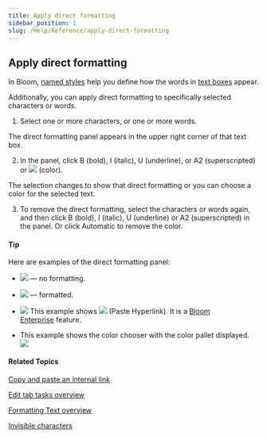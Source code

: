 ```yaml
---
title: Apply direct formatting
sidebar_position: 1
slug: /Help/Reference/apply-direct-formatting
---
```


## Apply direct formatting

In Bloom, [named styles](../../../Concepts/Styles.md) help you define how the words in [text boxes](../../../Concepts/Text_Box.md) appear.

Additionally, you can apply direct formatting to specifically selected characters or words.

1.  Select one or more characters, or one or more words.
    

The direct formatting panel appears in the upper right corner of that text box.

2.  In the panel, click B (bold), I (italic), U (underline), or A2 (superscripted) or ![](/ref-docs-assets/images/Tasks/Basic_tasks/Formatting_text/DownArrowA.png) (color).
    

The selection changes to show that direct formatting or you can choose a color for the selected text.

3.  To remove the direct formatting, select the characters or words again, and then click B (bold), I (italic), U (underline) or A2 (superscripted) in the panel. Or click Automatic to remove the color.
    

#### Tip

Here are examples of the direct formatting panel:

-   ![](/ref-docs-assets/images/Tasks/Edit_tasks/DirectFormatPanel1.png) — no formatting.
    
-   ![](/ref-docs-assets/images/Tasks/Edit_tasks/DirectFormatPanel2.png) — formatted.
    
-   ![](/ref-docs-assets/images/Tasks/Basic_tasks/Formatting_text/Menu.png) This example shows ![](/ref-docs-assets/images/Tasks/Basic_tasks/Formatting_text/PasteHyperlink.png) (Paste Hyperlink). It is a [Bloom Enterprise](../../Edit_tasks/Enterprise/EnterpriseRequired.md) feature.
    
-   This example shows the color chooser with the color pallet displayed.   
    ![](/ref-docs-assets/images/Tasks/Basic_tasks/Formatting_text/Colorchooser.png)
    

#### Related Topics

[Copy and paste an internal link](../../Edit_tasks/Copy_and_paste_internal_link.md)

[Edit tab tasks overview](../../Edit_tasks/Edit_tasks_overview.md)

[Formatting Text overview](Formatting_Text_overview.md)

[Invisible characters](../../../Concepts/Invisible_characters.md)